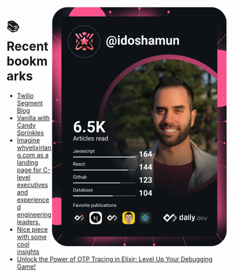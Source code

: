 <a href="https://app.daily.dev/idoshamun"><img src="https://raw.githubusercontent.com/idoshamun/idoshamun/devcard/devcard.svg" align='right' width="400" alt="Ido Shamun's Dev Card"/></a>

# 📚 Recent bookmarks
<!-- BOOKMARKS:START -->
- [Twilio Segment Blog](https://app.daily.dev/posts/tucgDPXD5?utm_source=rss&utm_medium=bookmarks&utm_campaign=28849d86070e4c099c877ab6837c61f0)
- [Vanilla with Candy Sprinkles](https://app.daily.dev/posts/REgyfUl9g?utm_source=rss&utm_medium=bookmarks&utm_campaign=28849d86070e4c099c877ab6837c61f0)
- [Imagine whyelixirlang.com as a landing page for C-level executives and experienced engineering leaders.](https://app.daily.dev/posts/kWOn0cnjr?utm_source=rss&utm_medium=bookmarks&utm_campaign=28849d86070e4c099c877ab6837c61f0)
- [Nice piece with some cool insights](https://app.daily.dev/posts/VHsRXgAoa?utm_source=rss&utm_medium=bookmarks&utm_campaign=28849d86070e4c099c877ab6837c61f0)
- [Unlock the Power of OTP Tracing in Elixir: Level Up Your Debugging Game!](https://app.daily.dev/posts/g6YHq9dBL?utm_source=rss&utm_medium=bookmarks&utm_campaign=28849d86070e4c099c877ab6837c61f0)
<!-- BOOKMARKS:END -->
